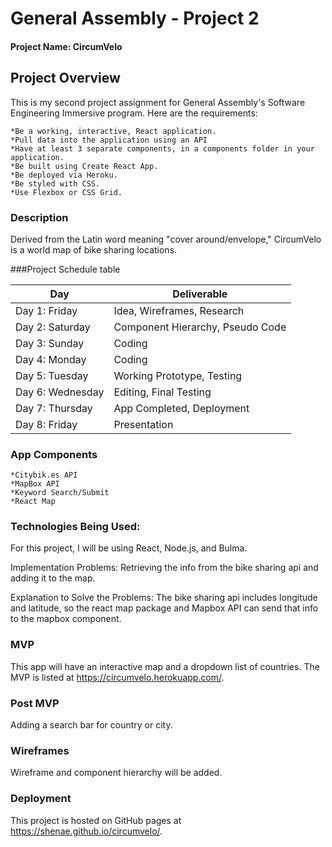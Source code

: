 # General Assembly - Project 2

#### Project Name: CircumVelo

## Project Overview
This is my second project assignment for General Assembly's Software Engineering Immersive program. Here are the requirements: 

    *Be a working, interactive, React application.
    *Pull data into the application using an API
    *Have at least 3 separate components, in a components folder in your application.
    *Be built using Create React App.
    *Be deployed via Heroku.
    *Be styled with CSS.
    *Use Flexbox or CSS Grid.

### Description
Derived from the Latin word meaning "cover around/envelope," CircumVelo is a world map of bike sharing locations.

###Project Schedule table

Day | Deliverable
-----------------|----------------------------------------
Day 1: Friday    | Idea, Wireframes, Research
Day 2: Saturday    | Component Hierarchy, Pseudo Code
Day 3: Sunday   | Coding
Day 4: Monday | Coding
Day 5: Tuesday  | Working Prototype, Testing
Day 6: Wednesday    | Editing, Final Testing
Day 7: Thursday    | App Completed, Deployment
Day 8: Friday    | Presentation



### App Components
	*Citybik.es API
	*MapBox API 
	*Keyword Search/Submit
	*React Map

### Technologies Being Used:
For this project, I will be using React, Node.js, and Bulma. 

Implementation Problems: Retrieving the info from the bike sharing api and adding it to the map.

Explanation to Solve the Problems:  The bike sharing api includes longitude and latitude, so the react map package and Mapbox API can send that info to the mapbox component. 

### MVP
This app will have an interactive map and a dropdown list of countries. The MVP is listed at https://circumvelo.herokuapp.com/.

### Post MVP
Adding a search bar for country or city.

### Wireframes
Wireframe and component hierarchy will be added.

### Deployment
This project is hosted on GitHub pages at https://shenae.github.io/circumvelo/. 

